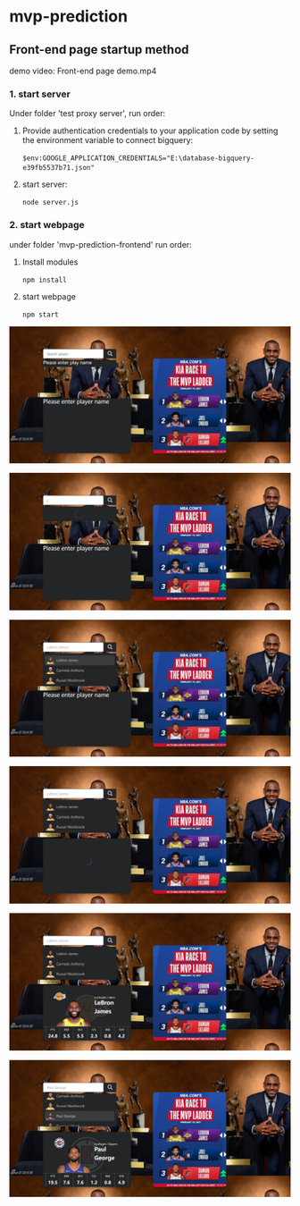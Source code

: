 # mvp-prediction

## Front-end page startup method

demo video: Front-end page demo.mp4
### 1. start server

Under folder 'test proxy server', run order:

1. Provide authentication credentials to your application code by setting the environment variable to connect bigquery:

   `$env:GOOGLE_APPLICATION_CREDENTIALS="E:\database-bigquery-e39fb5537b71.json"`

2. start server:

   `node server.js`

### 2. start webpage

under folder 'mvp-prediction-frontend' run order:

1. Install modules

   `npm install`

2. start webpage

   `npm start`

![image](https://github.com/Calypso52/mvp-prediction/blob/master/pictures/Front-end%20page%20demo01.png)



![image](https://github.com/Calypso52/mvp-prediction/blob/master/pictures/Front-end%20page%20demo02.png)



![image](https://github.com/Calypso52/mvp-prediction/blob/master/pictures/Front-end%20page%20demo03.png)



![image](https://github.com/Calypso52/mvp-prediction/blob/master/pictures/Front-end%20page%20demo04.png)



![image](https://github.com/Calypso52/mvp-prediction/blob/master/pictures/Front-end%20page%20demo05.png)



![image](https://github.com/Calypso52/mvp-prediction/blob/master/pictures/Front-end%20page%20demo06.png)
